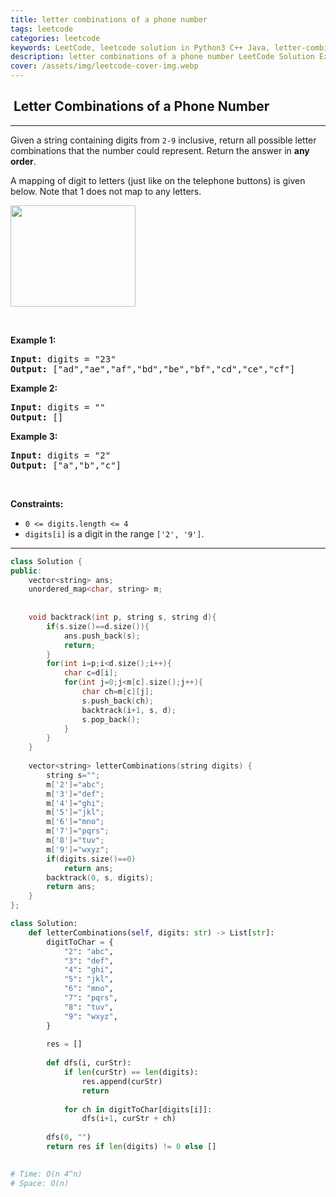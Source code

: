 ```yaml
---
title: letter combinations of a phone number
tags: leetcode
categories: leetcode
keywords: LeetCode, leetcode solution in Python3 C++ Java, letter-combinations-of-a-phone-number solution
description: letter combinations of a phone number LeetCode Solution Explained
cover: /assets/img/leetcode-cover-img.webp
---
```



<h2>  Letter Combinations of a Phone Number</h2><hr><div><p>Given a string containing digits from <code>2-9</code> inclusive, return all possible letter combinations that the number could represent. Return the answer in <strong>any order</strong>.</p>

<p>A mapping of digit to letters (just like on the telephone buttons) is given below. Note that 1 does not map to any letters.</p>

<p><img src="https://upload.wikimedia.org/wikipedia/commons/thumb/7/73/Telephone-keypad2.svg/200px-Telephone-keypad2.svg.png" style="width: 200px; height: 162px;"></p>

<p>&nbsp;</p>
<p><strong>Example 1:</strong></p>

<pre><strong>Input:</strong> digits = "23"
<strong>Output:</strong> ["ad","ae","af","bd","be","bf","cd","ce","cf"]
</pre>

<p><strong>Example 2:</strong></p>

<pre><strong>Input:</strong> digits = ""
<strong>Output:</strong> []
</pre>

<p><strong>Example 3:</strong></p>

<pre><strong>Input:</strong> digits = "2"
<strong>Output:</strong> ["a","b","c"]
</pre>

<p>&nbsp;</p>
<p><strong>Constraints:</strong></p>

<ul>
	<li><code>0 &lt;= digits.length &lt;= 4</code></li>
	<li><code>digits[i]</code> is a digit in the range <code>['2', '9']</code>.</li>
</ul>
</div>

---




```cpp
class Solution {
public:
    vector<string> ans;
    unordered_map<char, string> m;
    
    
    void backtrack(int p, string s, string d){
        if(s.size()==d.size()){
            ans.push_back(s);
            return;
        }
        for(int i=p;i<d.size();i++){
            char c=d[i];
            for(int j=0;j<m[c].size();j++){
                char ch=m[c][j];
                s.push_back(ch);
                backtrack(i+1, s, d);
                s.pop_back();
            }
        }
    }
    
    vector<string> letterCombinations(string digits) {
        string s="";
        m['2']="abc";
        m['3']="def";
        m['4']="ghi";
        m['5']="jkl";
        m['6']="mno";
        m['7']="pqrs";
        m['8']="tuv";
        m['9']="wxyz";
        if(digits.size()==0)
            return ans;
        backtrack(0, s, digits);
        return ans;
    }
};
```


```python
class Solution:
    def letterCombinations(self, digits: str) -> List[str]:
        digitToChar = {
            "2": "abc",
            "3": "def",
            "4": "ghi",
            "5": "jkl",
            "6": "mno",
            "7": "pqrs",
            "8": "tuv",
            "9": "wxyz",
        }
        
        res = []
        
        def dfs(i, curStr):
            if len(curStr) == len(digits):
                res.append(curStr)
                return
            
            for ch in digitToChar[digits[i]]:
                dfs(i+1, curStr + ch)
            
        dfs(0, "")
        return res if len(digits) != 0 else []

    
# Time: O(n 4^n)
# Space: O(n)
```
